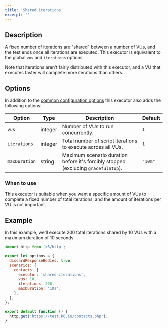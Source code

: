 ```yaml
---
title: 'Shared iterations'
excerpt: ''
---
```


## Description

A fixed number of iterations are "shared" between a number of VUs, and the test ends
once all iterations are executed. This executor is equivalent to the global `vus` and
`iterations` options.

Note that iterations aren't fairly distributed with this executor, and a VU that
executes faster will complete more iterations than others.

## Options

In addition to the [common configuration options](/using-k6/scenarios#common-options) this executor
also adds the following options:

| Option        | Type    | Description                                                                        | Default |
| ------------- | ------- | ---------------------------------------------------------------------------------- | ------- |
| `vus`         | integer | Number of VUs to run concurrently.                                                 | `1`     |
| `iterations`  | integer | Total number of script iterations to execute across all VUs.                       | `1`     |
| `maxDuration` | string  | Maximum scenario duration before it's forcibly stopped (excluding `gracefulStop`). | `"10m"` |

### When to use

This executor is suitable when you want a specific amount of VUs to complete a fixed
number of total iterations, and the amount of iterations per VU is not important.

## Example

In this example, we'll execute 200 total iterations shared by 10 VUs with a maximum duration of 10 seconds

<div class="code-group" data-props='{"labels": [ "shared-iters.js" ], "lineNumbers": "[true]"}'>

```js
import http from 'k6/http';

export let options = {
  discardResponseBodies: true,
  scenarios: {
    contacts: {
      executor: 'shared-iterations',
      vus: 10,
      iterations: 200,
      maxDuration: '10s',
    },
  },
};

export default function () {
  http.get('https://test.k6.io/contacts.php');
}
```

</div>
